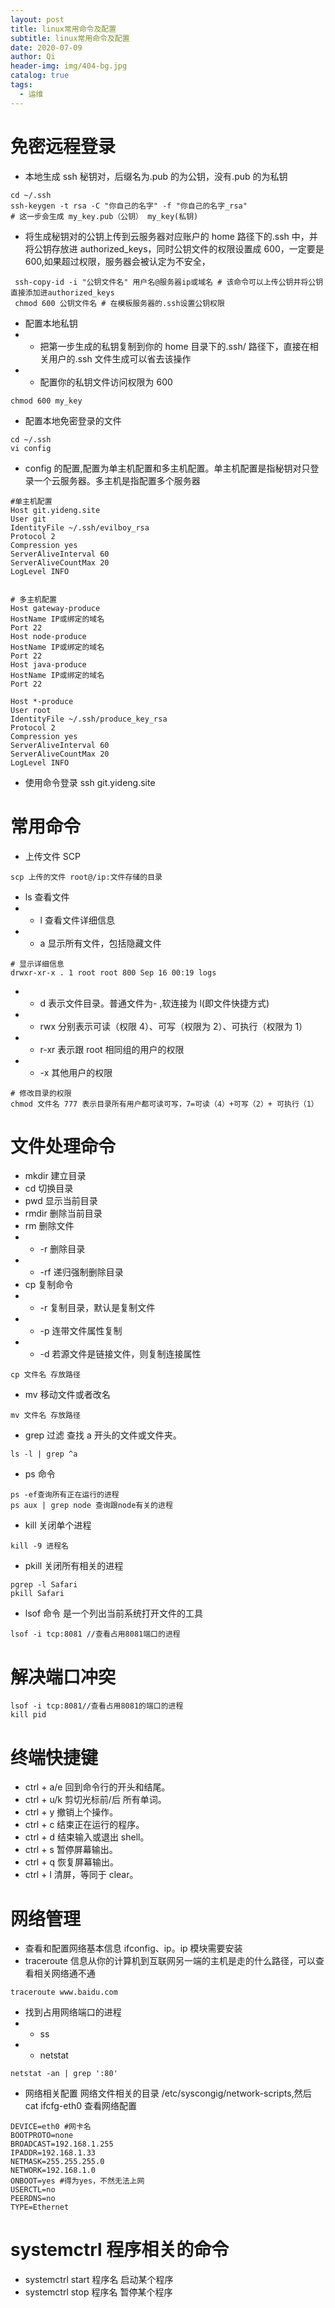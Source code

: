 ```yaml
---
layout: post
title: linux常用命令及配置
subtitle: linux常用命令及配置
date: 2020-07-09
author: Qi
header-img: img/404-bg.jpg
catalog: true
tags:
  - 运维
---
```


# 免密远程登录

- 本地生成 ssh 秘钥对，后缀名为.pub 的为公钥，没有.pub 的为私钥

```
cd ~/.ssh
ssh-keygen -t rsa -C "你自己的名字" -f "你自己的名字_rsa"
# 这一步会生成 my_key.pub（公钥） my_key(私钥)
```

- 将生成秘钥对的公钥上传到云服务器对应账户的 home 路径下的.ssh 中，并将公钥存放进 authorized_keys，同时公钥文件的权限设置成 600，一定要是 600,如果超过权限，服务器会被认定为不安全，

```
 ssh-copy-id -i "公钥文件名" 用户名@服务器ip或域名 # 该命令可以上传公钥并将公钥直接添加进authorized_keys
 chmod 600 公钥文件名 # 在模板服务器的.ssh设置公钥权限
```

- 配置本地私钥
- - 把第一步生成的私钥复制到你的 home 目录下的.ssh/ 路径下，直接在相关用户的.ssh 文件生成可以省去该操作
- - 配置你的私钥文件访问权限为 600

```
chmod 600 my_key
```

- 配置本地免密登录的文件

```
cd ~/.ssh
vi config
```

- config 的配置,配置为单主机配置和多主机配置。单主机配置是指秘钥对只登录一个云服务器。多主机是指配置多个服务器

```
#单主机配置
Host git.yideng.site
User git
IdentityFile ~/.ssh/evilboy_rsa
Protocol 2
Compression yes
ServerAliveInterval 60
ServerAliveCountMax 20
LogLevel INFO


# 多主机配置
Host gateway-produce
HostName IP或绑定的域名
Port 22
Host node-produce
HostName IP或绑定的域名
Port 22
Host java-produce
HostName IP或绑定的域名
Port 22

Host *-produce
User root
IdentityFile ~/.ssh/produce_key_rsa
Protocol 2
Compression yes
ServerAliveInterval 60
ServerAliveCountMax 20
LogLevel INFO
```

- 使用命令登录 ssh git.yideng.site

# 常用命令

- 上传文件 SCP

```
scp 上传的文件 root@/ip:文件存储的目录

```

- ls 查看文件
- - l 查看文件详细信息
- - a 显示所有文件，包括隐藏文件

```
# 显示详细信息
drwxr-xr-x . 1 root root 800 Sep 16 00:19 logs
```

- - d 表示文件目录。普通文件为- ,软连接为 l(即文件快捷方式)
- - rwx 分别表示可读（权限 4）、可写（权限为 2）、可执行（权限为 1）
- - r-xr 表示跟 root 相同组的用户的权限
- - -x 其他用户的权限

```
# 修改目录的权限
chmod 文件名 777 表示目录所有用户都可读可写，7=可读（4）+可写（2）+ 可执行（1）
```

# ⽂件处理命令

- mkdir 建立目录
- cd 切换目录
- pwd 显示当前目录
- rmdir 删除当前目录
- rm 删除文件
- - -r 删除目录
- - -rf 递归强制删除目录
- cp 复制命令
- - -r 复制目录，默认是复制文件
- - -p 连带文件属性复制
- - -d 若源文件是链接文件，则复制连接属性

```
cp 文件名 存放路径

```

- mv 移动文件或者改名

```
mv 文件名 存放路径
```

- grep 过滤
  查找 a 开头的文件或文件夹。

```
ls -l | grep ^a

```

- ps 命令

```
ps -ef查询所有正在运行的进程
ps aux | grep node 查询跟node有关的进程
```

- kill 关闭单个进程

```
kill -9 进程名

```

- pkill 关闭所有相关的进程

```
pgrep -l Safari
pkill Safari
```

- lsof 命令 是一个列出当前系统打开文件的工具

```
lsof -i tcp:8081 //查看占用8081端口的进程

```

# 解决端口冲突

```
lsof -i tcp:8081//查看占用8081的端口的进程
kill pid

```

# 终端快捷键

- ctrl + a/e 回到命令行的开头和结尾。
- ctrl + u/k 剪切光标前/后 所有单词。
- ctrl + y 撤销上个操作。
- ctrl + c 结束正在运行的程序。
- ctrl + d 结束输入或退出 shell。
- ctrl + s 暂停屏幕输出。
- ctrl + q 恢复屏幕输出。
- ctrl + l 清屏，等同于 clear。

# 网络管理

- 查看和配置网络基本信息 ifconfig、ip。ip 模块需要安装
- traceroute 信息从你的计算机到互联网另一端的主机是走的什么路径，可以查看相关网络通不通

```
traceroute www.baidu.com

```

- 找到占用网络端口的进程
- - ss
- - netstat

```
netstat -an | grep ':80'
```

- 网络相关配置
  网络文件相关的目录 /etc/syscongig/network-scripts,然后 cat ifcfg-eth0 查看网络配置

```
DEVICE=eth0 #网卡名
BOOTPROTO=none
BROADCAST=192.168.1.255
IPADDR=192.168.1.33
NETMASK=255.255.255.0
NETWORK=192.168.1.0
ONBOOT=yes #得为yes，不然无法上网
USERCTL=no
PEERDNS=no
TYPE=Ethernet

```

# systemctrl 程序相关的命令

- systemctrl start 程序名 启动某个程序
- systemctrl stop 程序名 暂停某个程序
